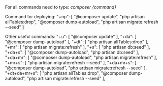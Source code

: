 For all commands need to type:
_composer {command}_

Command for deploying:
        "+np": [
          "@composer update",
          "php artisan allTables:drop",
          "@composer dump-autoload",
          "php artisan migrate:refresh --seed"
        ]
        
Other useful commands:
        "+u": [
          "@composer update"
        ],
        "+da": [
          "@composer dump-autoload"
        ],
        "+dt": [
          "php artisan allTables:drop"
        ],
        "+mr": [
          "php artisan migrate:refresh"
        ],
        "+s": [
          "php artisan db:seed"
        ],
        "+da+s": [
          "@composer dump-autoload",
          "php artisan db:seed"
        ],
        "+da+mr": [
          "@composer dump-autoload",
          "php artisan migrate:refresh"
        ],
        "+mr+s": [
          "php artisan migrate:refresh --seed"
        ],
        "+da+mr+s": [
          "@composer dump-autoload",
          "php artisan migrate:refresh --seed"
        ],
        "+dt+da+mr+s": [
          "php artisan allTables:drop",
          "@composer dump-autoload",
          "php artisan migrate:refresh --seed"
        ],         